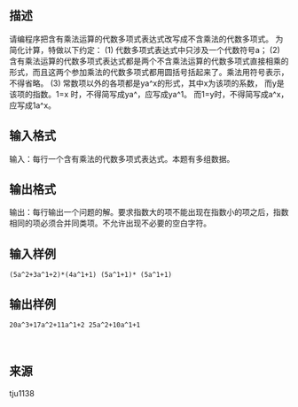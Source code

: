 ## 描述

请编程序把含有乘法运算的代数多项式表达式改写成不含乘法的代数多项式。 为简化计算，特做以下约定： (1) 代数多项式表达式中只涉及一个代数符号a； (2) 含有乘法运算的代数多项式表达式都是两个不含乘法运算的代数多项式直接相乘的形式，而且这两个参加乘法的代数多项式都用圆括号括起来了。乘法用符号表示，不得省略。 (3) 常数项以外的各项都是ya^x的形式，其中x为该项的系数， 而y是该项的指数。1=x 时，不得简写成ya^，应写成ya^1。 而1=y时，不得简写成a^x，应写成1a^x。

## 输入格式

输入：每行一个含有乘法的代数多项式表达式。本题有多组数据。

## 输出格式

输出：每行输出一个问题的解。要求指数大的项不能出现在指数小的项之后，指数相同的项必须合并同类项。不允许出现不必要的空白字符。

## 输入样例

```plaintext
(5a^2+3a^1+2)*(4a^1+1) (5a^1+1)* (5a^1+1) 
```

## 输出样例

```plaintext
20a^3+17a^2+11a^1+2 25a^2+10a^1+1 
```



 

## 来源

tju1138

